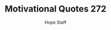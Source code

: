 ---
image: /assets/img/mq/mq_272_goethe.png
title: Motivational Quotes 272
categories:
  - Motivational Quotes
author: Hope Staff
notes: Motivational Quotes 272
embed: >-
  EMBED_GOES_HERE
transcript: >-
  SOME LINES OF TEXT START HERE
---